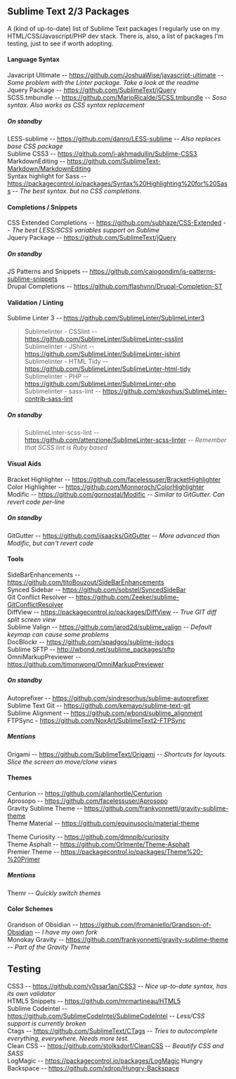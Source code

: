 ## Sublime Text 2/3 Packages
A (kind of up-to-date) list of Sublime Text packages I regularly use on my HTML/CSS/Javascript/PHP dev stack. There is, also, a list of packages I'm testing, just to see if worth adopting.

#### Language Syntax

Javacript Ultimate -- <https://github.com/JoshuaWise/javascript-ultimate> -- *Some problem with the Linter package. Take a look at the readme*<br>
Jquery Package -- <https://github.com/SublimeText/jQuery><br>
SCSS.tmbundle -- <https://github.com/MarioRicalde/SCSS.tmbundle> -- *Soso syntax. Also works as CSS syntax replacement*<br>

##### On standby
LESS-sublime -- <https://github.com/danro/LESS-sublime> -- *Also replaces base CSS package*<br>
Sublime CSS3 -- <https://github.com/i-akhmadullin/Sublime-CSS3><br>
MarkdownEditing -- <https://github.com/SublimeText-Markdown/MarkdownEditing><br>
Syntax highlight for Sass -- <https://packagecontrol.io/packages/Syntax%20Highlighting%20for%20Sass> -- *The best syntax. but no CSS completions.*<br>

#### Completions / Snippets

CSS Extended Completions -- <https://github.com/subhaze/CSS-Extended> -- *The best LESS/SCSS variables support on Sublime*<br>
Jquery Package -- <https://github.com/SublimeText/jQuery><br>

##### On standby
JS Patterns and Snippets -- <https://github.com/caiogondim/js-patterns-sublime-snippets><br>
Drupal Completions -- <https://github.com/flashvnn/Drupal-Completion-ST><br>

#### Validation / Linting

Sublime Linter 3 -- <https://github.com/SublimeLinter/SublimeLinter3><br>
> Sublimelinter - CSSlint -- <https://github.com/SublimeLinter/SublimeLinter-csslint><br>
> Sublimelinter - JShint -- <https://github.com/SublimeLinter/SublimeLinter-jshint><br>
> Sublimelinter - HTML Tidy -- <https://github.com/SublimeLinter/SublimeLinter-html-tidy><br>
> Sublimelinter - PHP -- <https://github.com/SublimeLinter/SublimeLinter-php><br>
> Sublimelinter - sass-lint -- <https://github.com/skovhus/SublimeLinter-contrib-sass-lint>

##### On standby
> SublimeLinter-scss-lint -- <https://github.com/attenzione/SublimeLinter-scss-linter> -- *Remember that SCSS lint is Ruby based*<br>

#### Visual Aids

Bracket Highlighter -- <https://github.com/facelessuser/BracketHighlighter><br>
Color Highlighter -- <https://github.com/Monnoroch/ColorHighlighter><br>
Modific -- <https://github.com/gornostal/Modific> -- *Similar to GitGutter. Can revert code per-line*<br>

##### On standby
GitGutter -- <https://github.com/jisaacks/GitGutter> -- *More advanced than Modific, but can't revert code*<br>

#### Tools

Side​Bar​Enhancements -- <https://github.com/titoBouzout/SideBarEnhancements><br>
Synced Sidebar -- <https://github.com/sobstel/SyncedSideBar><br>
Git Conflict Resolver -- <https://github.com/Zeeker/sublime-GitConflictResolver><br>
DiffView -- <https://packagecontrol.io/packages/DiffView> -- *True GIT diff split screen view*<br>
Sublime Valign -- <https://github.com/jarod2d/sublime_valign> -- *Default keymap can cause some problems*<br>
DocBlockr -- <https://github.com/spadgos/sublime-jsdocs><br>
Sublime SFTP -- <http://wbond.net/sublime_packages/sftp><br>
OmniMarkupPreviewer -- <https://github.com/timonwong/OmniMarkupPreviewer><br>

##### On standby
Autoprefixer -- <https://github.com/sindresorhus/sublime-autoprefixer><br>
Sublime Text Git -- <https://github.com/kemayo/sublime-text-git><br>
Sublime Alignment -- <https://github.com/wbond/sublime_alignment><br>
FTPSync - <https://github.com/NoxArt/SublimeText2-FTPSync><br>

##### Mentions
Origami -- https://github.com/SublimeText/Origami -- *Shortcuts for layouts. Slice the screen an move/clone views*<br>

#### Themes

Centurion -- <https://github.com/allanhortle/Centurion><br>
Aprosopo -- <https://github.com/facelessuser/Aprosopo><br>
Gravity Sublime Theme -- <https://github.com/frankyonnetti/gravity-sublime-theme><br>
Theme Material -- <https://github.com/equinusocio/material-theme><br>

Theme Curiosity -- <https://github.com/dmnplb/curiosity><br>
Theme Asphalt -- <https://github.com/Orlmente/Theme-Asphalt><br>
Premier Theme -- <https://packagecontrol.io/packages/Theme%20-%20Primer><br>

##### Mentions
Themr -- *Quickly switch themes*<br>

#### Color Schemes

Grandson of Obsidian -- <https://github.com/jfromaniello/Grandson-of-Obsidian> -- *I have my own fork*<br>
Monokay Gravity -- <https://github.com/frankyonnetti/gravity-sublime-theme> -- *Part of the Gravity Theme*

## Testing

CSS3 -- <https://github.com/y0ssar1an/CSS3> -- *Nice up-to-date syntax, has its own validator*<br>
HTML5 Snippets -- <https://github.com/mrmartineau/HTML5><br>
Sublime Codeintel -- <https://github.com/SublimeCodeIntel/SublimeCodeIntel> -- *Less/CSS support is currently broken*<br>
Ctags -- <https://github.com/SublimeText/CTags> -- *Tries to autocomplete everything, everywhere. Needs more test.*<br>
Clean CSS -- <https://github.com/stolksdorf/CleanCSS> -- *Beautify CSS and SASS*<br>
LogMagic -- <https://packagecontrol.io/packages/LogMagic>
Hungry Backspace -- <https://github.com/xdrop/Hungry-Backspace>

